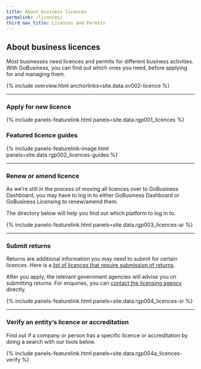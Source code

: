 ```yaml
---
title: About business licences
permalink: /licences/
third_nav_title: Licences and Permits
---
```


## About business licences

Most businesses need licences and permits for different business activities. With GoBusiness, you can find out which ones you need, before applying for and managing them.

{% include overview.html anchorlinks=site.data.ov002-licence %}

----

<a name="new-licence"></a>

### Apply for new licence

{% include panels-featurelink.html panels=site.data.rgp001_licences %}

### Featured licence guides

{% include panels-featurelink-image.html panels=site.data.rgp002_licences-guides %}

----

<a name="renew-amend-licence"></a>

### Renew or amend licence

As we're still in the process of moving all licences over to GoBusiness Dashboard, you may have to log in to either GoBusiness Dashboard or GoBusiness Licensing to renew/amend them.

The directory below will help you find out which platform to log in to.

{% include panels-featurelink.html panels=site.data.rgp003_licences-ar %}

----

<a name="submit-returns"></a>

### Submit returns

Returns are additional information you may need to submit for certain licences. Here is a [list of licences that require submission of returns](/licences/submit-returns/).

After you apply, the relevant government agencies will advise you on submitting returns. For enquiries, you can [contact the licensing agency](/contact-us/agencies/) directly.

{% include panels-featurelink.html panels=site.data.rgp004_licences-sr %}

----

<a name="verify-licence-or-accreditation"></a>

### Verify an entity’s licence or accreditation

Find out if a company or person has a specific licence or accreditation by doing a search with our tools below.

{% include panels-featurelink.html panels=site.data.rgp004a_licences-verify %}


<script src="/jquery/jquery.min.js"></script>
<script src="/jquery/bp-menu-new-tab.js"></script>
